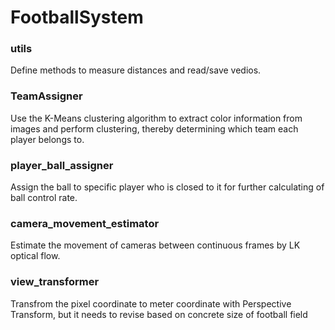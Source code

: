 # FootballSystem

### utils

Define methods to measure distances and read/save vedios.

### TeamAssigner 

Use the K-Means clustering algorithm to extract color information from images and perform clustering, thereby determining which team each player belongs to.

### player_ball_assigner
Assign the ball to specific player who is closed to it for further calculating of ball control rate.

### camera_movement_estimator
Estimate the movement of cameras between continuous frames by LK optical flow.

### view_transformer
Transfrom the pixel coordinate to meter coordinate with Perspective Transform, but it needs to revise based on concrete size of football field
